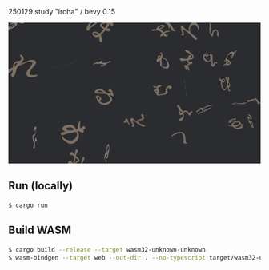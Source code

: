 250129 study "iroha" / bevy 0.15

![screenshot.png](screenshot.png)

## Run (locally)

```bash
$ cargo run
```

## Build WASM

```bash
$ cargo build --release --target wasm32-unknown-unknown
$ wasm-bindgen --target web --out-dir . --no-typescript target/wasm32-unknown-unknown/release/iroha_01.wasm
```